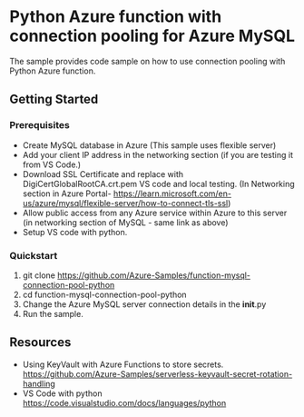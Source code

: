 # Python Azure function with connection pooling for Azure MySQL

The sample provides code sample on how to use connection pooling with Python Azure function. 
 

## Getting Started

### Prerequisites

- Create MySQL database in Azure (This sample uses flexible server)
- Add your client IP address in the networking section (if you are testing it from VS Code.)
- Download SSL Certificate and replace with DigiCertGlobalRootCA.crt.pem VS code and local testing.  (In Networking section in Azure Portal- https://learn.microsoft.com/en-us/azure/mysql/flexible-server/how-to-connect-tls-ssl)
- Allow public access from any Azure service within Azure to this server (in networking section of MySQL - same link as above) 
- Setup VS code with python.  


### Quickstart

1. git clone https://github.com/Azure-Samples/function-mysql-connection-pool-python
2. cd function-mysql-connection-pool-python
3. Change the Azure MySQL server connection details in the __init__.py
4. Run the sample.  



## Resources

- Using KeyVault with Azure Functions to store secrets. https://github.com/Azure-Samples/serverless-keyvault-secret-rotation-handling
- VS Code with python https://code.visualstudio.com/docs/languages/python
